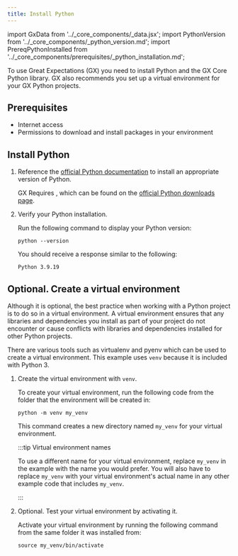 ```yaml
---
title: Install Python
---
```


import GxData from '../_core_components/_data.jsx';
import PythonVersion from '../_core_components/_python_version.md';
import PrereqPythonInstalled from '../_core_components/prerequisites/_python_installation.md';

To use Great Expectations (GX) you need to install Python and the GX Core Python library. GX also recommends you set up a virtual environment for your GX Python projects.

## Prerequisites

- Internet access
- Permissions to download and install packages in your environment

## Install Python

1. Reference the [official Python documentation](https://www.python.org/) to install an appropriate version of Python.

   GX Requires <PythonVersion/>, which can be found on the [official Python downloads page](https://www.python.org/downloads/).


2. Verify your Python installation.

   Run the following command to display your Python version:

   ```shell title="Terminal input"
   python --version
   ```

   You should receive a response similar to the following:

   ```shell title="Terminal output"
   Python 3.9.19
   ```

## Optional. Create a virtual environment

   Although it is optional, the best practice when working with a Python project is to do so in a virtual environment.  A virtual environment ensures that any libraries and dependencies you install as part of your project do not encounter or cause conflicts with libraries and dependencies installed for other Python projects.

   There are various tools such as virtualenv and pyenv which can be used to create a virtual environment.  This example uses `venv` because it is included with Python 3.

1. Create the virtual environment with `venv`.

   To create your virtual environment, run the following code from the folder that the environment will be created in:

   ```shell title="Terminal input"
   python -m venv my_venv
   ```

   This command creates a new directory named `my_venv` for your virtual environment.

   :::tip Virtual environment names

   To use a different name for your virtual environment, replace `my_venv` in the example with the name you would prefer.  You will also have to replace `my_venv` with your virtual environment's actual name in any other example code that includes `my_venv`.

   :::

2. Optional. Test your virtual environment by activating it.

   Activate your virtual environment by running the following command from the same folder it was installed from:

   ```shell title="Terminal input"
   source my_venv/bin/activate
   ```
